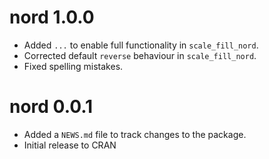 # nord 1.0.0

* Added `...` to enable full functionality in `scale_fill_nord`.
* Corrected default `reverse` behaviour in `scale_fill_nord`.
* Fixed spelling mistakes.


# nord 0.0.1

* Added a `NEWS.md` file to track changes to the package.
* Initial release to CRAN
